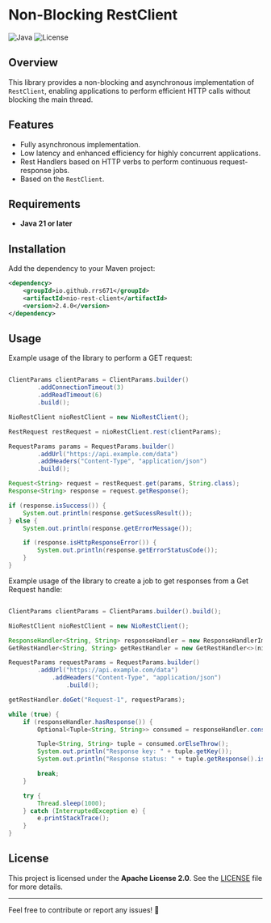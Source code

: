 # Non-Blocking RestClient

![Java](https://img.shields.io/badge/Java-21+-blue) ![License](https://img.shields.io/badge/License-Apache_2.0-blue.svg)

## Overview

This library provides a non-blocking and asynchronous implementation of `RestClient`, enabling applications to perform efficient HTTP calls without blocking the main thread.

## Features
- Fully asynchronous implementation.
- Low latency and enhanced efficiency for highly concurrent applications.
- Rest Handlers based on HTTP verbs to perform continuous request-response jobs.
- Based on the `RestClient`.

## Requirements
- **Java 21 or later**

## Installation
Add the dependency to your Maven project:
```xml
<dependency>
    <groupId>io.github.rrs671</groupId>
    <artifactId>nio-rest-client</artifactId>
    <version>2.4.0</version>
</dependency>
```

## Usage
Example usage of the library to perform a GET request:

```java

ClientParams clientParams = ClientParams.builder()
        .addConnectionTimeout(3)
        .addReadTimeout(6)
        .build();

NioRestClient nioRestClient = new NioRestClient();

RestRequest restRequest = nioRestClient.rest(clientParams);

RequestParams params = RequestParams.builder()
        .addUrl("https://api.example.com/data")
        .addHeaders("Content-Type", "application/json")
        .build();

Request<String> request = restRequest.get(params, String.class);
Response<String> response = request.getResponse();

if (response.isSuccess()) {
    System.out.println(response.getSucessResult());
} else {
    System.out.println(response.getErrorMessage());

    if (response.isHttpResponseError()) {
        System.out.println(response.getErrorStatusCode());
    }
}

```

Example usage of the library to create a job to get responses from a Get Request handle:

``` java

ClientParams clientParams = ClientParams.builder().build();

NioRestClient nioRestClient = new NioRestClient();

ResponseHandler<String, String> responseHandler = new ResponseHandlerImpl<>(1, 4);
GetRestHandler<String, String> getRestHandler = new GetRestHandler<>(nioRestClient, clientParams, responseHandler, String.class);

RequestParams requestParams = RequestParams.builder()
        .addUrl("https://api.example.com/data")
            .addHeaders("Content-Type", "application/json")
                .build();

getRestHandler.doGet("Request-1", requestParams);

while (true) {
    if (responseHandler.hasResponse()) {
        Optional<Tuple<String, String>> consumed = responseHandler.consume();

        Tuple<String, String> tuple = consumed.orElseThrow();
        System.out.println("Response key: " + tuple.getKey());
        System.out.println("Response status: " + tuple.getResponse().isSuccess());

        break;
    }

    try {
        Thread.sleep(1000);
    } catch (InterruptedException e) {
        e.printStackTrace();
    }
}

```

## License
This project is licensed under the **Apache License 2.0**. See the [LICENSE](LICENSE) file for more details.

---

Feel free to contribute or report any issues! 🚀

